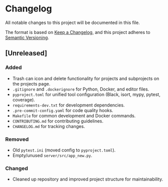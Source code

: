# Changelog

All notable changes to this project will be documented in this file.

The format is based on [Keep a Changelog](https://keepachangelog.com/en/1.0.0/), and this project adheres to [Semantic Versioning](https://semver.org/spec/v2.0.0.html).

## [Unreleased]
### Added
- Trash can icon and delete functionality for projects and subprojects on the projects page.
- `.gitignore` and `.dockerignore` for Python, Docker, and editor files.
- `pyproject.toml` for unified tool configuration (Black, isort, mypy, pytest, coverage).
- `requirements-dev.txt` for development dependencies.
- `.pre-commit-config.yaml` for code quality hooks.
- `Makefile` for common development and Docker commands.
- `CONTRIBUTING.md` for contributing guidelines.
- `CHANGELOG.md` for tracking changes.

### Removed
- Old `pytest.ini` (moved config to `pyproject.toml`).
- Empty/unused `server/src/app_new.py`.

### Changed
- Cleaned up repository and improved project structure for maintainability. 